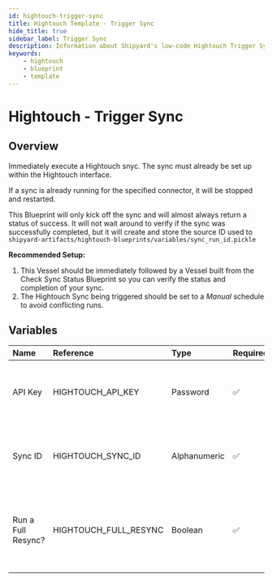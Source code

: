 ```yaml
---
id: hightouch-trigger-sync
title: Hightouch Template - Trigger Sync
hide_title: true
sidebar_label: Trigger Sync
description: Information about Shipyard's low-code Hightouch Trigger Sync blueprint. Immediately trigger a Hightouch sync. 
keywords:
    - hightouch
    - blueprint
    - template
---
```


# Hightouch - Trigger Sync

## Overview
Immediately execute a Hightouch snyc. The sync must already be set up within the Hightouch interface.

If a sync is already running for the specified connector, it will be stopped and restarted.

This Blueprint will only kick off the sync and will almost always return a status of success. It will not wait around to verify if the sync was successfully completed, but it will create and store the source ID used to `shipyard-artifacts/hightouch-blueprints/variables/sync_run_id.pickle`

**Recommended Setup:**
1. This Vessel should be immediately followed by a Vessel built from the Check Sync Status Blueprint so you can verify the status and completion of your sync.
2. The Hightouch Sync being triggered should be set to a *Manual* schedule to avoid conflicting runs.

## Variables

| Name | Reference | Type | Required | Default | Options | Description |
|:-----|:----------|:-----|:---------|:--------|:--------|:------------|
| API Key | HIGHTOUCH_API_KEY  | Password |:white_check_mark: | `-` | - | The API Key associated with your Hightouch account. |
| Sync ID | HIGHTOUCH_SYNC_ID  | Alphanumeric |:white_check_mark: | `-` | - | The ID of the Hightouch sync you want to refresh. |
| Run a Full Resync? | HIGHTOUCH_FULL_RESYNC  | Boolean |:white_check_mark: | `False` | - | If TRUE, will rescync all of the rows in the query, rather than only the new ones. |


